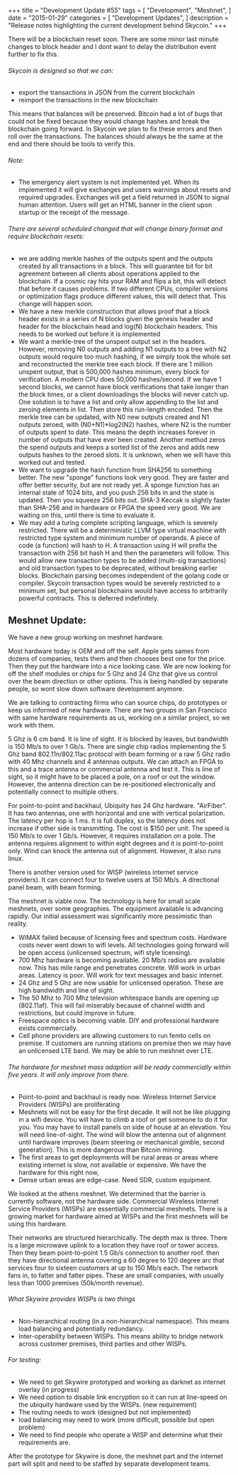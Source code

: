 +++
title = "Development Update #55"
tags = [
    "Development",
    "Meshnet",
]
date = "2015-01-29"
categories = [
    "Development Updates",
]
description = "Release notes highlighting the current development behind Skycoin."
+++

There will be a blockchain reset soon. There are some minor last minute changes to block header and I dont want to delay the distribution event further to fix this.

###### Skycoin is designed so that we can:
- export the transactions in JSON from the current blockchain
- reimport the transactions in the new blockchain

This means that balances will be preserved. Bitcoin had a lot of bugs that could not be fixed because they would change hashes and break the blockchain going forward. In Skycoin we plan to fix these errors and then roll over the transactions. The balances should always be the same at the end and there should be tools to verify this.

###### Note:
- The emergency alert system is not implemented yet. When its implemented it will give exchanges and users warnings about resets and required upgrades. Exchanges will get a field returned in JSON to signal human attention. Users will get an HTML banner in the client upon startup or the receipt of the message.

###### There are several scheduled changed that will change binary format and require blockchain resets:
- we are adding merkle hashes of the outputs spent and the outputs created by all transactions in a block. This will guarantee bit for bit agreement between all clients about operations applied to the blockchain. If a cosmic ray hits your RAM and flips a bit, this will detect that before it causes problems. If two different CPUs, compiler versions or optimization flags produce different values, this will detect that. This change will happen soon.
- We have a new merkle construction that allows proof that a block header exists in a series of N blocks given the genesis header and header for the blockchain head and log(N) blockchain headers. This needs to be worked out before it is implemented
- We want a merkle-tree of the unspent output set in the headers. However, removing N0 outputs and adding N1 outputs to a tree with N2 outputs would require too much hashing, if we simply took the whole set and reconstructed the merkle tree each block. If there are 1 million unspent output, that is 500,000 hashes minimum, every block for verification. A modern CPU does 50,000 hashes/second. If we have 1 second blocks, we cannot have block verifications that take longer than the block times, or a client downloadings the blocks will never catch up. One solution is to have a list and only allow appending to the list and zeroing elements in list. Then store this run-length encoded. Then the merkle tree can be updated, with N0 new outputs created and N1 outputs zeroed, with (N0+N1)*log2(N2) hashes, where N2 is the number of outputs spent to date. This means the depth increases forever in number of outputs that have ever been created. Another method zeros the spend outputs and keeps a sorted list of the zeros and adds new outputs hashes to the zeroed slots. It is unknown, when we will have this worked out and tested.
- We want to upgrade the hash function from SHA256 to something better. The new "sponge" functions look very good. They are faster and offer better security, but are not ready yet. A sponge function has an internal state of 1024 bits, and you push 256 bits in and the state is updated. Then you squeeze 256 bits out. SHA-3 Keccak is slightly faster than SHA-256 and in hardware or FPGA the speed very good. We are waiting on this, until there is time to evaluate it.
- We may add a turing complete scripting language, which is severely restricted. There will be a deterministic LLVM type virtual machine with restricted type system and minimum number of operands. A piece of code (a function) will hash to H. A transaction using H will prefix the transaction with 256 bit hash H and then the parameters will follow. This would allow new transaction types to be added (multi-sig transactions) and old transaction types to be deprecated, without breaking earlier blocks. Blockchain parsing becomes independent of the golang code or compiler. Skycoin transaction types would be severely restricted to a minimum set, but personal blockchains would have access to arbitrarily powerful contracts. This is deferred indefinitely.

## Meshnet Update:

We have a new group working on meshnet hardware.

Most hardware today is OEM and off the self. Apple gets sames from dozens of companies, tests them and then chooses best one for the price. Then they put the hardware into a nice looking case. We are now looking for off the shelf modules or chips for 5 Ghz and 24 Ghz that give us control over the beam direction or other options. This is being handled by separate people, so wont slow down software development anymore.

We are talking to contracting firms who can source chips, do prototypes or keep us informed of new hardware. There are two groups in San Francisco with same hardware requirements as us, working on a similar project, so we work with them.

5 Ghz is 6 cm band. It is line of sight. It is blocked by leaves, but bandwidth is 150 Mb/s to over 1 Gb/s. There are single chip radios implementing the 5 Ghz band 802.11n/802.11ac protocol with beam forming or a raw 5 Ghz radio with 40 Mhz channels and 4 antennas outputs. We can attach an FPGA to this and a trace antenna or commercial antenna and test it. This is line of sight, so it might have to be placed a pole, on a roof or out the window. However, the antenna direction can be re-positioned electronically and potentially connect to multiple others.

For point-to-point and backhaul, Ubiquity has 24 Ghz hardware. "AirFiber". It has two antennas, one with horizontal and one with vertical polarization. The latency per hop is 1 ms. It is full duplex, so the latency does not increase if other side is transmitting. The cost is $150 per unit. The speed is 150 Mb/s to over 1 Gb/s. However, it requires installation on a pole. The antenna requires alignment to within eight degrees and it is point-to-point only. Wind can knock the antenna out of alignment. However, it also runs linux.

There is another version used for WISP (wireless internet service providers). It can connect four to twelve users at 150 Mb/s. A directional panel beam, with beam forming.

The meshnet is viable now. The technology is here for small scale meshnets, over some geographies. The equipment available is advancing rapidly. Our initial assessment was significantly more pessimistic than reality.

- WiMAX failed because of licensing fees and spectrum costs. Hardware costs never went down to wifi levels. All technologies going forward will be open access (unlicensed spectrum, wifi style licensing).
- 700 Mhz hardware is becoming available. 20 Mb/s radios are available now. This has mile range and penetrates concrete. Will work in urban areas. Latency is poor. Will work for text messages and basic internet.
- 24 Ghz and 5 Ghz are now usable for unlicensed operation. These are high bandwidth and line of sight.
- The 50 Mhz to 700 Mhz television whitespace bands are opening up (802.11af). This will fail miserably because of channel width and restrictions, but could improve in future.
- Freespace optics is becoming viable. DIY and professional hardware exists commercially.
- Cell phone providers are allowing customers to run femto cells on premise. If customers are running stations on premise then we may have an unlicensed LTE band. We may be able to run meshnet over LTE.

###### The hardware for meshnet mass adaption will be ready commercially within five years. It will only improve from there.
- Point-to-point and backhaul is ready now. Wireless Internet Service Providers (WISPs) are proliferating
- Meshnets will not be easy for the first decade. It will not be like plugging in a wifi device. You will have to climb a roof or get someone to do it for you. You may have to install panels on side of house at an elevation. You will need line-of-sight. The wind will blow the antenna out of alignment until hardware improves (beam steering or mechanical gimble, second generation). This is more dangerous than Bitcoin mining.
- The first areas to get deployments will be rural areas or areas where existing internet is slow, not available or expensive.  We have the hardware for this right now,
- Dense urban areas are edge-case. Need SDR, custom equipment.

We looked at the athens meshnet. We determined that the barrier is currently software, not the hardware side. Commercial Wireless Internet Service Providers (WISPs) are essentially commercial meshnets. There is a growing market for hardware aimed at WISPs and the first meshnets will be using this hardware.

Their networks are structured hierarchically. The depth max is three. There is a large microwave uplink to a location they have roof or tower access. Then they beam point-to-point 1.5 Gb/s connection to another roof. then they have directional antenna covering a 60 degree to 120 degree arc that services four to sixteen customers at up to 150 Mb/s each. The network fans in, to fatter and fatter pipes. These are small companies, with usually less than 1000 premises (50k/month revenue).

###### What Skywire provides WISPs is two things
- Non-hierarchical routing (in a non-hierarchical namespace). This means load balancing and potentially redundancy.
- Inter-operability between WISPs. This means ability to bridge network across customer premises, third parties and other WISPs.

###### For testing:
- We need to get Skywire prototyped and working as darknet as internet overlay (in progress)
- We need option to disable link encryption so it can run at line-speed on the ubiquity hardware used by the WISPs. (new requirement)
- The routing needs to work (designed but not implemented)
- load balancing may need to work (more difficult, possible but open problem)
- We need to find people who operate a WISP and determine what their requirements are.

After the prototype for Skywire is done, the meshnet part and the internet part will split and need to be staffed by separate development teams.
